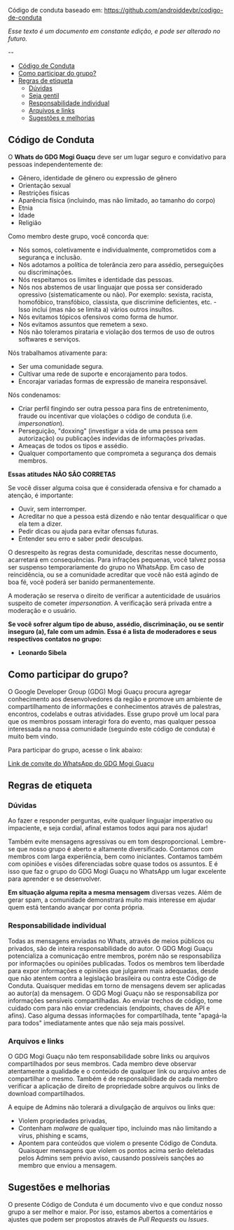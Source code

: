 Código de conduta baseado em: https://github.com/androiddevbr/codigo-de-conduta

*Esse texto é um documento em constante edição, e pode ser alterado no futuro.*

--

* [Código de Conduta](#c%C3%B3digo-de-conduta)
* [Como participar do grupo?](#como-participar-do-grupo)
* [Regras de etiqueta](#regras-de-etiqueta)
  * [Dúvidas](#dúvidas)
  * [Seja gentil](#seja-gentil)
  * [Responsabilidade individual](#responsabilidade-individual)
  * [Arquivos e links](#arquivos-e-links)
  * [Sugestões e melhorias](#sugestões-e-melhorias)

## Código de Conduta

O **Whats do GDG Mogi Guaçu** deve ser um lugar seguro e convidativo para pessoas independentemente de:
- Gênero, identidade de gênero ou expressão de gênero
- Orientação sexual
- Restrições físicas
- Aparência física (incluindo, mas não limitado, ao tamanho do corpo)
- Etnia
- Idade
- Religião

Como membro deste grupo, você concorda que:

* Nós somos, coletivamente e individualmente, comprometidos com a segurança e inclusão.
* Nós adotamos a política de tolerância zero para assédio, perseguições ou discriminações.
* Nós respeitamos os limites e identidade das pessoas.
* Nós nos abstemos de usar linguajar que possa ser considerado opressivo (sistematicamente ou não). Por exemplo: sexista, racista, homofóbico, transfóbico, classista, que discrimine deficientes, etc. - Isso inclui (mas não se limita a) vários outros insultos.
* Nós evitamos tópicos ofensivos como forma de humor.
* Nós evitamos assuntos que remetem a sexo.
* Nós não toleramos pirataria e violação dos termos de uso de outros softwares e serviços.

Nós trabalhamos ativamente para:

* Ser uma comunidade segura.
* Cultivar uma rede de suporte e encorajamento para todos.
* Encorajar variadas formas de expressão de maneira responsável.

Nós condenamos:

* Criar perfil fingindo ser outra pessoa para fins de entretenimento, fraude ou incentivar que violações o código de conduta (i.e. _impersonation_).
* Perseguição, "doxxing" (investigar a vida de uma pessoa sem autorização) ou publicações indevidas de informações privadas.
* Ameaças de todos os tipos e assédio.
* Qualquer comportamento que comprometa a segurança dos demais membros.

**Essas atitudes NÃO SÃO CORRETAS**

Se você disser alguma coisa que é considerada ofensiva e for chamado a atenção, é importante:

* Ouvir, sem interromper.
* Acreditar no que a pessoa está dizendo e não tentar desqualificar o que ela tem a dizer.
* Pedir dicas ou ajuda para evitar ofensas futuras.
* Entender seu erro e saber pedir desculpas.

O desrespeito às regras desta comunidade, descritas nesse documento, acarretará em consequências. Para infrações pequenas, você talvez possa ser suspenso temporariamente do grupo no WhatsApp. Em caso de reincidência, ou se a comunidade acreditar que você não está agindo de boa fé, você poderá ser banido permanentemente.

A moderação se reserva o direito de verificar a autenticidade de usuários suspeito de cometer _impersonation_. A verificação será privada entre a moderação e o usuário.

**Se você sofrer algum tipo de abuso, assédio, discriminação, ou se sentir inseguro (a), fale com um admin.
Essa é a lista de moderadores e seus respectivos contatos no grupo:**

* **Leonardo Sibela**

## Como participar do grupo?

O Google Developer Group (GDG) Mogi Guaçu procura agregar conhecimento aos desenvolvedores da região e promove um ambiente de compartilhamento de informações e conhecimentos  através de palestras, encontros, codelabs e outras atividades. Esse grupo provê um local para que os membros possam interagir fora do evento, mas qualquer pessoa interessada na nossa comunidade (seguindo este código de conduta) é muito bem vindo.

Para participar do grupo, acesse o link abaixo:

[Link de convite do WhatsApp do GDG Mogi Guaçu](https://chat.whatsapp.com/J5AJY3snqUMAGZcqtvsmO9)

## Regras de etiqueta

### Dúvidas

Ao fazer e responder perguntas, evite qualquer linguajar imperativo ou impaciente, e seja cordial, afinal estamos todos aqui para nos ajudar!

Também evite mensagens agressivas ou em tom desproporcional. Lembre-se que nosso grupo é aberto e altamente diversificado. Contamos com membros com larga experiência, bem como iniciantes. Contamos também com opiniões e visões diferenciadas sobre quase todos os assuntos. E é isso que faz o grupo do GDG Mogi Guaçu no WhatsApp um lugar excelente para aprender e se desenvolver.

**Em situação alguma repita a mesma mensagem** diversas vezes. Além de gerar spam, a comunidade demonstrará muito mais interesse em ajudar quem está tentando avançar por conta própria.

### Responsabilidade individual

Todas as mensagens enviadas no Whats, através de meios públicos ou privados, são de inteira responsabilidade do autor. O GDG Mogi Guaçu potencializa a comunicação entre membros, porém não se responsabiliza por informações ou opiniões publicadas. Todos os membros tem liberdade para expor informações e opiniões que julgarem mais adequadas, desde que não atentem contra a legislação brasileira ou contra este Código de Conduta. Quaisquer medidas em torno de mensagens devem ser aplicadas ao autor(a) da mensagem.
O GDG Mogi Guaçu não se responsabiliza por informações sensíveis compartilhadas. Ao enviar trechos de código, tome cuidado com para não enviar credenciais (endpoints, chaves de API e afins). Caso alguma dessas informações for compartilhada, tente "apagá-la para todos" imediatamente antes que não seja mais possível.

### Arquivos e links

O GDG Mogi Guaçu não tem responsabilidade sobre links ou arquivos compartilhados por seus membros. Cada membro deve observar atentamente a qualidade e o conteúdo de qualquer link ou arquivo antes de compartilhar o mesmo. Também é de responsabilidade de cada membro verificar a aplicação de direito de propriedade sobre arquivos ou links de download compartilhados.

A equipe de Admins não tolerará a divulgação de arquivos ou links que:
* Violem propriedades privadas,
* Contenham _malware_ de qualquer tipo, incluindo mas não limitando a vírus, phishing e scams,
* Apontem para conteúdos que violem o presente Código de Conduta.
Quaisquer mensagens que violem os pontos acima serão deletadas pelos Admins sem prévio aviso, causando possíveis sanções ao membro que enviou a mensagem.

## Sugestões e melhorias

O presente Código de Conduta é um documento vivo e que conduz nosso grupo a ser melhor e maior. Por isso, estamos abertos a comentários e ajustes que podem ser propostos através de _Pull Requests_ ou _Issues_.
